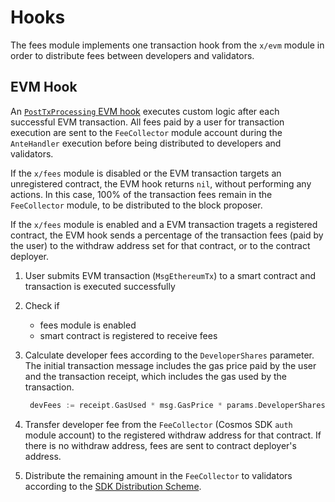 <!--
order: 5
-->

# Hooks

The fees module implements one transaction hook from the `x/evm` module in order to distribute fees between developers and validators.

## EVM Hook

An [`PostTxProcessing` EVM hook](https://canto.dev/modules/evm/06_hooks.html) executes custom logic after each successful EVM transaction. All fees paid by a user for transaction execution are sent to the `FeeCollector` module account during the `AnteHandler` execution before being distributed to developers and validators.

If the `x/fees` module is disabled or the EVM transaction targets an unregistered contract, the EVM hook returns `nil`, without performing any actions. In this case, 100% of the transaction fees remain in the `FeeCollector` module, to be distributed to the block proposer.

If the `x/fees` module is enabled and a EVM transaction tragets a registered contract, the EVM hook sends a percentage of the transaction fees (paid by the user) to the withdraw address set for that contract, or to the contract deployer.

1. User submits EVM transaction (`MsgEthereumTx`) to a smart contract and transaction is executed successfully
2. Check if
   * fees module is enabled
   * smart contract is registered to receive fees
3. Calculate developer fees according to the `DeveloperShares` parameter. The initial transaction message includes the gas price paid by the user and the transaction receipt, which includes the gas used by the transaction.

   ```go
    devFees := receipt.GasUsed * msg.GasPrice * params.DeveloperShares
    ```

4. Transfer developer fee from the `FeeCollector` (Cosmos SDK `auth` module account) to the registered withdraw address for that contract. If there is no withdraw address, fees are sent to contract deployer's address.
5. Distribute the remaining amount in the `FeeCollector` to validators according to the [SDK  Distribution Scheme](https://docs.cosmos.network/main/modules/distribution/03_begin_block.html#the-distribution-scheme).
